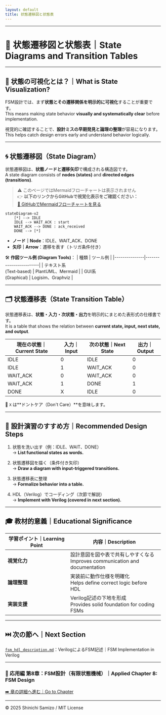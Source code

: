 ```yaml
---
layout: default
title: 状態遷移図と状態表
---
```


---

# 🔄 状態遷移図と状態表｜State Diagrams and Transition Tables

---

## 📘 状態の可視化とは？｜What is State Visualization?

FSM設計では、まず**状態とその遷移関係を明示的に可視化**することが重要です。  
This means making state behavior **visually and systematically clear** before implementation.

視覚的に確認することで、**設計ミスの早期発見と論理の整理**が容易になります。  
This helps catch design errors early and understand behavior logically.

---

## 🌀 状態遷移図（State Diagram）

状態遷移図は、**状態ノードと遷移矢印**で構成される構造図です。  
A state diagram consists of **nodes (states)** and **directed edges (transitions)**.

> ⚠️ このページではMermaidフローチャートは表示されません  
> 👉 **以下のリンクからGitHubで視覚化表示をご確認ください：**  
> [📎 GitHubでMermaidフローチャートを見る](https://github.com/Samizo-AITL/Edusemi-v4x/blob/main/d_chapter8_fsm_design_basics/fsm_state_transition.md)

```mermaid
stateDiagram-v2
    [*] --> IDLE
    IDLE --> WAIT_ACK : start
    WAIT_ACK --> DONE : ack_received
    DONE --> [*]
```

- **ノード｜Node**：IDLE、WAIT_ACK、DONE
- **矢印｜Arrow**：遷移を表す（トリガ条件付き）

🛠 **作図ツール例 (Diagram Tools)**：
| 種類          | ツール例              |
|---------------|------------------------|
| テキスト系<br>(Text-based) | PlantUML、Mermaid       |
| GUI系<br>(Graphical)      | Logisim、Graphviz       |

---

## 🗂 状態遷移表（State Transition Table）

状態遷移表は、**状態・入力・次状態・出力**を明示的にまとめた表形式の仕様書です。  
It is a table that shows the relation between **current state, input, next state, and output**.

| **現在の状態｜Current State** | **入力｜Input** | **次の状態｜Next State** | **出力｜Output** |
|-------------------|---------------|------------------|----------------|
| IDLE              | 0             | IDLE             | 0              |
| IDLE              | 1             | WAIT_ACK         | 0              |
| WAIT_ACK          | 0             | WAIT_ACK         | 0              |
| WAIT_ACK          | 1             | DONE             | 1              |
| DONE              | X             | IDLE             | 0              |

📌 `X` は**ドントケア（Don't Care）**を意味します。

---

## 🔧 設計演習のすすめ方｜Recommended Design Steps

1. 状態を洗い出す（例：IDLE、WAIT、DONE）  
   → **List functional states as words.**

2. 状態遷移図を描く（条件付き矢印）  
   → **Draw a diagram with input-triggered transitions.**

3. 状態遷移表に整理  
   → **Formalize behavior into a table.**

4. HDL（Verilog）でコーディング（次節で解説）  
   → **Implement with Verilog (covered in next section).**

---

## 🎓 教材的意義｜Educational Significance

| 学習ポイント｜Learning Point | 内容｜Description |
|-----------------------------|------------------------------|
| **視覚化力** | 設計意図を図や表で共有しやすくなる<br>Improves communication and documentation |
| **論理整理** | 実装前に動作仕様を明確化<br>Helps define correct logic before HDL |
| **実装支援** | Verilog記述の下地を形成<br>Provides solid foundation for coding FSMs |

---

## ⏭️ 次の節へ｜Next Section  
[`fsm_hdl_description.md`](./fsm_hdl_description.md)：VerilogによるFSM記述｜FSM Implementation in Verilog

---

### 🔁 応用編 第8章：FSM設計（有限状態機械）｜Applied Chapter 8: FSM Design  
[➡️ 章の詳細へ進む｜Go to Chapter](./README.md)

---

© 2025 Shinichi Samizo / MIT License
